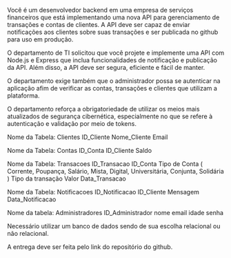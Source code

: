 Você é um desenvolvedor backend em uma empresa de serviços financeiros que está implementando uma nova API para gerenciamento de transações e contas de clientes. A API deve ser capaz de enviar notificações aos clientes sobre suas transações e ser publicada no github para uso em produção.

O departamento de TI solicitou que você projete e implemente uma API com Node.js e Express que inclua funcionalidades de notificação e publicação da API. Além disso, a API deve ser segura, eficiente e fácil de manter.

O departamento exige também que o administrador possa se autenticar na aplicação afim de verificar as contas, transações e clientes que utilizam a plataforma.

O departamento reforça a obrigatoriedade de utilizar os meios mais atualizados de segurança cibernética, especialmente no que se refere à autenticação e validação por meio de tokens.

Nome da Tabela: Clientes
ID_Cliente
Nome_Cliente
Email

Nome da Tabela: Contas
ID_Conta
ID_Cliente
Saldo

Nome da Tabela: Transacoes
ID_Transacao
ID_Conta
Tipo de Conta ( Corrente, Poupança, Salário, Mista, Digital, Universitária, Conjunta, Solidária )
Tipo da transação
Valor
Data_Transacao

Nome da Tabela: Notificacoes
ID_Notificacao
ID_Cliente
Mensagem
Data_Notificacao

Nome da tabela: Administradores
ID_Administrador
nome
email
idade
senha

Necessário utilizar um banco de dados sendo de sua escolha relacional ou não relacional.

A entrega deve ser feita pelo link do repositório do github.
